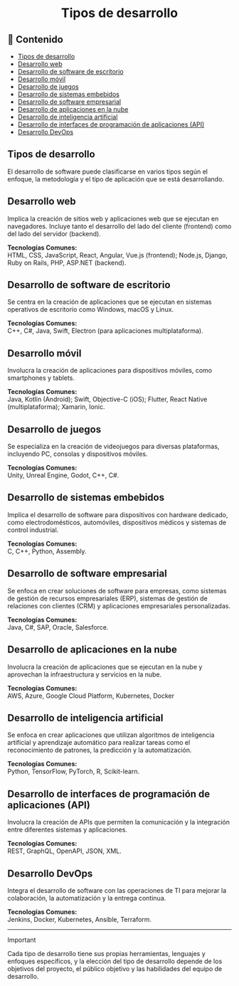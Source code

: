 <h1 align="center">Tipos de desarrollo</h1>

<h2>📑 Contenido</h2>

- [Tipos de desarrollo](#tipos-de-desarrollo)
- [Desarrollo web](#desarrollo-web)
- [Desarrollo de software de escritorio](#desarrollo-de-software-de-escritorio)
- [Desarrollo móvil](#desarrollo-móvil)
- [Desarrollo de juegos](#desarrollo-de-juegos)
- [Desarrollo de sistemas embebidos](#desarrollo-de-sistemas-embebidos)
- [Desarrollo de software empresarial](#desarrollo-de-software-empresarial)
- [Desarrollo de aplicaciones en la nube](#desarrollo-de-aplicaciones-en-la-nube)
- [Desarrollo de inteligencia artificial](#desarrollo-de-inteligencia-artificial)
- [Desarrollo de interfaces de programación de aplicaciones (API)](#desarrollo-de-interfaces-de-programación-de-aplicaciones-api)
- [Desarrollo DevOps](#desarrollo-devops)

## Tipos de desarrollo

El desarrollo de software puede clasificarse en varios tipos según el enfoque, la metodología y el tipo de aplicación que se está desarrollando.

## Desarrollo web

Implica la creación de sitios web y aplicaciones web que se ejecutan en navegadores. Incluye tanto el desarrollo del lado del cliente (frontend) como del lado del servidor (backend).

**Tecnologías Comunes:** <br>
HTML, CSS, JavaScript, React, Angular, Vue.js (frontend); Node.js, Django, Ruby on Rails, PHP, ASP.NET (backend).

## Desarrollo de software de escritorio

Se centra en la creación de aplicaciones que se ejecutan en sistemas operativos de escritorio como Windows, macOS y Linux.

**Tecnologías Comunes:** <br>
C++, C#, Java, Swift, Electron (para aplicaciones multiplataforma).

## Desarrollo móvil

Involucra la creación de aplicaciones para dispositivos móviles, como smartphones y tablets.

**Tecnologías Comunes:** <br>
Java, Kotlin (Android); Swift, Objective-C (iOS); Flutter, React Native (multiplataforma); Xamarin, Ionic.

## Desarrollo de juegos

Se especializa en la creación de videojuegos para diversas plataformas, incluyendo PC, consolas y dispositivos móviles.

**Tecnologías Comunes:** <br>
Unity, Unreal Engine, Godot, C++, C#.

## Desarrollo de sistemas embebidos

Implica el desarrollo de software para dispositivos con hardware dedicado, como electrodomésticos, automóviles, dispositivos médicos y sistemas de control industrial.

**Tecnologías Comunes:** <br>
C, C++, Python, Assembly.

## Desarrollo de software empresarial

Se enfoca en crear soluciones de software para empresas, como sistemas de gestión de recursos empresariales (ERP), sistemas de gestión de relaciones con clientes (CRM) y aplicaciones empresariales personalizadas.

**Tecnologías Comunes:** <br>
Java, C#, SAP, Oracle, Salesforce.

## Desarrollo de aplicaciones en la nube

Involucra la creación de aplicaciones que se ejecutan en la nube y aprovechan la infraestructura y servicios en la nube.

**Tecnologías Comunes:** <br>
AWS, Azure, Google Cloud Platform, Kubernetes, Docker

## Desarrollo de inteligencia artificial

Se enfoca en crear aplicaciones que utilizan algoritmos de inteligencia artificial y aprendizaje automático para realizar tareas como el reconocimiento de patrones, la predicción y la automatización.

**Tecnologías Comunes:** <br>
Python, TensorFlow, PyTorch, R, Scikit-learn.

## Desarrollo de interfaces de programación de aplicaciones (API)

Involucra la creación de APIs que permiten la comunicación y la integración entre diferentes sistemas y aplicaciones.

**Tecnologías Comunes:** <br>
REST, GraphQL, OpenAPI, JSON, XML.

## Desarrollo DevOps

Integra el desarrollo de software con las operaciones de TI para mejorar la colaboración, la automatización y la entrega continua.

**Tecnologías Comunes:** <br>
Jenkins, Docker, Kubernetes, Ansible, Terraform.

---

> [!IMPORTANT]
>
> Cada tipo de desarrollo tiene sus propias herramientas, lenguajes y enfoques específicos, y la elección del tipo de desarrollo depende de los objetivos del proyecto, el público objetivo y las habilidades del equipo de desarrollo.

